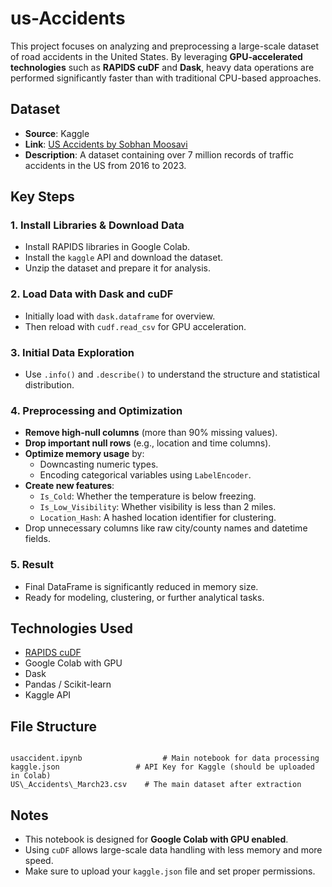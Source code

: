 # us-Accidents

This project focuses on analyzing and preprocessing a large-scale dataset of road accidents in the United States. By leveraging **GPU-accelerated technologies** such as **RAPIDS cuDF** and **Dask**, heavy data operations are performed significantly faster than with traditional CPU-based approaches.

## Dataset

- **Source**: Kaggle  
- **Link**: [US Accidents by Sobhan Moosavi](https://www.kaggle.com/datasets/sobhanmoosavi/us-accidents)  
- **Description**: A dataset containing over 7 million records of traffic accidents in the US from 2016 to 2023.

## Key Steps

### 1. Install Libraries & Download Data
- Install RAPIDS libraries in Google Colab.
- Install the `kaggle` API and download the dataset.
- Unzip the dataset and prepare it for analysis.

### 2.  Load Data with Dask and cuDF
- Initially load with `dask.dataframe` for overview.
- Then reload with `cudf.read_csv` for GPU acceleration.

### 3.  Initial Data Exploration
- Use `.info()` and `.describe()` to understand the structure and statistical distribution.

### 4.  Preprocessing and Optimization
- **Remove high-null columns** (more than 90% missing values).
- **Drop important null rows** (e.g., location and time columns).
- **Optimize memory usage** by:
  - Downcasting numeric types.
  - Encoding categorical variables using `LabelEncoder`.
- **Create new features**:
  - `Is_Cold`: Whether the temperature is below freezing.
  - `Is_Low_Visibility`: Whether visibility is less than 2 miles.
  - `Location_Hash`: A hashed location identifier for clustering.
- Drop unnecessary columns like raw city/county names and datetime fields.

### 5.  Result
- Final DataFrame is significantly reduced in memory size.
- Ready for modeling, clustering, or further analytical tasks.

##  Technologies Used

- [RAPIDS cuDF](https://rapids.ai/)
- Google Colab with GPU
- Dask
- Pandas / Scikit-learn
- Kaggle API

##  File Structure

```

usaccident.ipynb                  # Main notebook for data processing
kaggle.json                 # API Key for Kaggle (should be uploaded in Colab)
US\_Accidents\_March23.csv    # The main dataset after extraction

```

##  Notes

- This notebook is designed for **Google Colab with GPU enabled**.
- Using `cuDF` allows large-scale data handling with less memory and more speed.
- Make sure to upload your `kaggle.json` file and set proper permissions.

